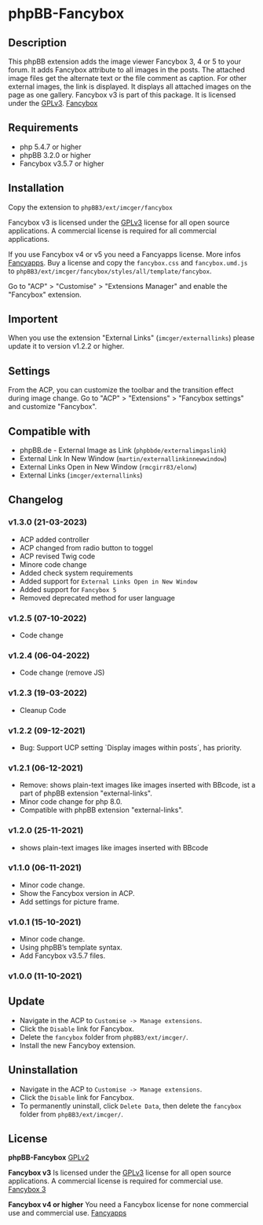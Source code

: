 # phpBB-Fancybox

## Description
This phpBB extension adds the image viewer Fancybox 3, 4 or 5 to your forum. It adds Fancybox attribute to all images in the posts. 
The attached image files get the alternate text or the file comment as caption. For other external images, the link is displayed.
It displays all attached images on the page as one gallery. Fancybox v3 is part of this package. It is licensed under the [GPLv3](https://www.gnu.org/licenses/gpl-3.0.en.html).
[Fancybox ](https://fancyapps.com/fancybox)  

## Requirements
- php 5.4.7 or higher
- phpBB 3.2.0 or higher
- Fancybox v3.5.7 or higher

## Installation
Copy the extension to `phpBB3/ext/imcger/fancybox`

Fancybox v3 is licensed under the [GPLv3](https://www.gnu.org/licenses/gpl-3.0.en.html) license for all open source applications.
A commercial license is required for all commercial applications.

If you use Fancybox v4 or v5 you need a Fancyapps license. More infos [Fancyapps](https://fancyapps.com).
Buy a license and  copy the `fancybox.css` and `fancybox.umd.js` to `phpBB3/ext/imcger/fancybox/styles/all/template/fancybox`.

Go to "ACP" > "Customise" > "Extensions Manager" and enable the "Fancybox" extension.

## Importent
When you use the extension "External Links" (`imcger/externallinks`) please update it to version v1.2.2 or higher.

## Settings
From the ACP, you can customize the toolbar and the transition effect during image change.
Go to "ACP" > "Extensions" > "Fancybox settings" and customize "Fancybox".

## Compatible with
- phpBB.de \- External Image as Link (`phpbbde/externalimgaslink`)
- External Link In New Window (`martin/externallinkinnewwindow`)
- External Links Open in New Window (`rmcgirr83/elonw`)
- External Links (`imcger/externallinks`)

## Changelog

### v1.3.0 (21-03-2023)
- ACP added controller
- ACP changed from radio button to toggel
- ACP revised Twig code
- Minore code change
- Added check system requirements
- Added support for `External Links Open in New Window`
- Added support for `Fancybox 5`
- Removed deprecated method for user language

### v1.2.5 (07-10-2022)
- Code change

### v1.2.4 (06-04-2022)
- Code change (remove JS)

### v1.2.3 (19-03-2022)
- Cleanup Code

### v1.2.2 (09-12-2021)
- Bug: Support UCP setting `Display images within posts´, has priority.

### v1.2.1 (06-12-2021)
- Remove: shows plain-text images like images inserted with BBcode, ist a part of phpBB extension "external-links".
- Minor code change for php 8.0.
- Compatible with  phpBB extension "external-links".

### v1.2.0 (25-11-2021)
- shows plain-text images like images inserted with BBcode

### v1.1.0 (06-11-2021)
- Minor code change.
- Show the Fancybox version in ACP.
- Add settings for picture frame.

### v1.0.1 (15-10-2021)
- Minor code change.
- Using phpBB’s template syntax.
- Add Fancybox v3.5.7 files.

### v1.0.0 (11-10-2021)

## Update
- Navigate in the ACP to `Customise -> Manage extensions`.
- Click the `Disable` link for Fancybox.
- Delete the `fancybox` folder from `phpBB3/ext/imcger/`.
- Install the new Fancyboy extension.
 
## Uninstallation
- Navigate in the ACP to `Customise -> Manage extensions`.
- Click the `Disable` link for Fancybox.
- To permanently uninstall, click `Delete Data`, then delete the `fancybox` folder from `phpBB3/ext/imcger/`.

## License
**phpBB-Fancybox**
[GPLv2](https://www.gnu.org/licenses/old-licenses/gpl-2.0.en.html)

**Fancybox v3**
Is licensed under the [GPLv3](https://www.gnu.org/licenses/gpl-3.0.en.html) license for all open source applications.
A commercial license is required for commercial use. [Fancybox 3](https://fancyapps.com/fancybox)

**Fancybox v4 or higher** 
You need a Fancybox license for none commercial use and commercial use.
[Fancyapps](https://fancyapps.com)
